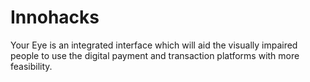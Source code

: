 # Innohacks
Your Eye is an integrated interface which will aid the visually impaired people to use the digital payment and transaction platforms with more feasibility.
